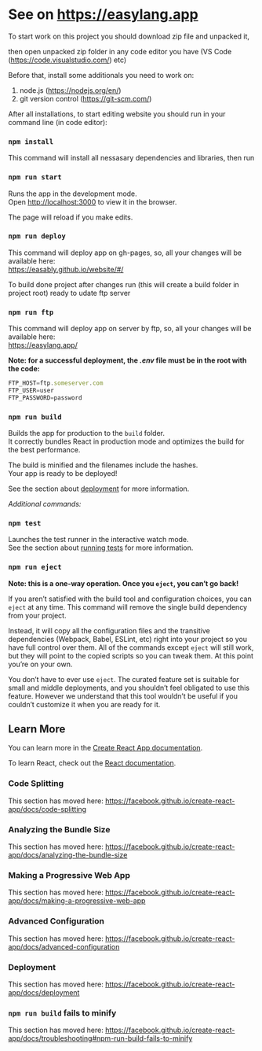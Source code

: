 # See on https://easylang.app

To start work on this project you should download zip file and unpacked it, 

then open unpacked zip folder in any code editor you have (VS Code (https://code.visualstudio.com/) etc)

Before that, install some additionals you need to work on:
1. node.js (https://nodejs.org/en/)
2. git version control (https://git-scm.com/)

After all installations, to start editing website you should run in your command line (in code editor):

### `npm install` 

This command will install all nessasary dependencies and libraries, then run 

### `npm run start`

Runs the app in the development mode.<br>
Open [http://localhost:3000](http://localhost:3000) to view it in the browser.

The page will reload if you make edits.<br>

### `npm run deploy`

This command will deploy app on gh-pages, so, all your changes will be available here:<br>
https://easably.github.io/website/#/


To build done project after changes run (this will create a build folder in project root) ready to udate ftp server 

### `npm run ftp`

This command will deploy app on server by ftp, so, all your changes will be available here:<br>
https://easylang.app/

**Note: for a successful deployment, the *.env* file must be in the root with the code:**
```javascript
FTP_HOST=ftp.someserver.com
FTP_USER=user
FTP_PASSWORD=password
```

### `npm run build`

Builds the app for production to the `build` folder.<br>
It correctly bundles React in production mode and optimizes the build for the best performance.

The build is minified and the filenames include the hashes.<br>
Your app is ready to be deployed!

See the section about [deployment](https://facebook.github.io/create-react-app/docs/deployment) for more information.



*Additional commands:*

### `npm test`

Launches the test runner in the interactive watch mode.<br>
See the section about [running tests](https://facebook.github.io/create-react-app/docs/running-tests) for more information.

### `npm run eject`

**Note: this is a one-way operation. Once you `eject`, you can’t go back!**

If you aren’t satisfied with the build tool and configuration choices, you can `eject` at any time. This command will remove the single build dependency from your project.

Instead, it will copy all the configuration files and the transitive dependencies (Webpack, Babel, ESLint, etc) right into your project so you have full control over them. All of the commands except `eject` will still work, but they will point to the copied scripts so you can tweak them. At this point you’re on your own.

You don’t have to ever use `eject`. The curated feature set is suitable for small and middle deployments, and you shouldn’t feel obligated to use this feature. However we understand that this tool wouldn’t be useful if you couldn’t customize it when you are ready for it.

## Learn More

You can learn more in the [Create React App documentation](https://facebook.github.io/create-react-app/docs/getting-started).

To learn React, check out the [React documentation](https://reactjs.org/).

### Code Splitting

This section has moved here: https://facebook.github.io/create-react-app/docs/code-splitting

### Analyzing the Bundle Size

This section has moved here: https://facebook.github.io/create-react-app/docs/analyzing-the-bundle-size

### Making a Progressive Web App

This section has moved here: https://facebook.github.io/create-react-app/docs/making-a-progressive-web-app

### Advanced Configuration

This section has moved here: https://facebook.github.io/create-react-app/docs/advanced-configuration

### Deployment

This section has moved here: https://facebook.github.io/create-react-app/docs/deployment

### `npm run build` fails to minify

This section has moved here: https://facebook.github.io/create-react-app/docs/troubleshooting#npm-run-build-fails-to-minify
